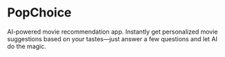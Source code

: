 # PopChoice
AI-powered movie recommendation app. Instantly get personalized movie suggestions based on your tastes—just answer a few questions and let AI do the magic.
